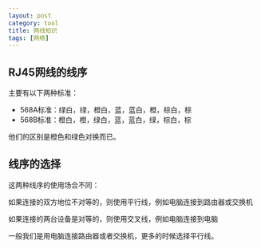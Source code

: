 ```yaml
---
layout: post
category: tool
title: 网线知识
tags: [网络]
---
```


<!--more-->

## RJ45网线的线序

主要有以下两种标准：

* 568A标准：绿白，绿，橙白，蓝，蓝白，橙，棕白，棕 
* 568B标准：橙白，橙，绿白，蓝，蓝白，绿，棕白，棕

他们的区别是橙色和绿色对换而已。

## 线序的选择

这两种线序的使用场合不同：

如果连接的双方地位不对等的，则使用平行线，例如电脑连接到路由器或交换机

如果连接的两台设备是对等的，则使用交叉线，例如电脑连接到电脑

一般我们是用电脑连接路由器或者交换机，更多的时候选择平行线。

